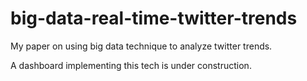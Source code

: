 # big-data-real-time-twitter-trends

My paper on using big data technique to analyze twitter trends.

A dashboard implementing this tech is under construction.

